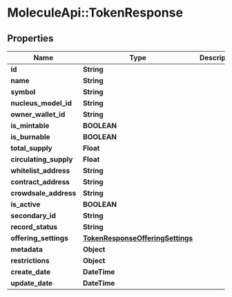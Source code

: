# MoleculeApi::TokenResponse

## Properties
Name | Type | Description | Notes
------------ | ------------- | ------------- | -------------
**id** | **String** |  | [optional] 
**name** | **String** |  | [optional] 
**symbol** | **String** |  | [optional] 
**nucleus_model_id** | **String** |  | [optional] 
**owner_wallet_id** | **String** |  | [optional] 
**is_mintable** | **BOOLEAN** |  | [optional] 
**is_burnable** | **BOOLEAN** |  | [optional] 
**total_supply** | **Float** |  | [optional] 
**circulating_supply** | **Float** |  | [optional] 
**whitelist_address** | **String** |  | [optional] 
**contract_address** | **String** |  | [optional] 
**crowdsale_address** | **String** |  | [optional] 
**is_active** | **BOOLEAN** |  | [optional] 
**secondary_id** | **String** |  | [optional] 
**record_status** | **String** |  | [optional] 
**offering_settings** | [**TokenResponseOfferingSettings**](TokenResponseOfferingSettings.md) |  | [optional] 
**metadata** | **Object** |  | [optional] 
**restrictions** | **Object** |  | [optional] 
**create_date** | **DateTime** |  | [optional] 
**update_date** | **DateTime** |  | [optional] 


